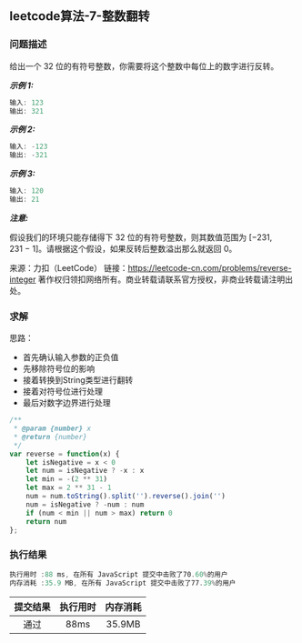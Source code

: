 ## leetcode算法-7-整数翻转

### 问题描述

给出一个 32 位的有符号整数，你需要将这个整数中每位上的数字进行反转。

***示例 1:***

```js
输入: 123
输出: 321
```

***示例 2:***

```js
输入: -123
输出: -321
```

***示例 3:***

```js
输入: 120
输出: 21
```

***注意:***

假设我们的环境只能存储得下 32 位的有符号整数，则其数值范围为 [−231,  231 − 1]。请根据这个假设，如果反转后整数溢出那么就返回 0。

来源：力扣（LeetCode）
链接：https://leetcode-cn.com/problems/reverse-integer
著作权归领扣网络所有。商业转载请联系官方授权，非商业转载请注明出处。

### 求解

思路：

- 首先确认输入参数的正负值
- 先移除符号位的影响
- 接着转换到String类型进行翻转
- 接着对符号位进行处理
- 最后对数字边界进行处理


```js
/**
 * @param {number} x
 * @return {number}
 */
var reverse = function(x) {
    let isNegative = x < 0
    let num = isNegative ? -x : x
    let min = -(2 ** 31)
    let max = 2 ** 31 - 1
    num = num.toString().split('').reverse().join('')
    num = isNegative ? -num : num
    if (num < min || num > max) return 0
    return num
};
```

### 执行结果

```js
执行用时 :88 ms, 在所有 JavaScript 提交中击败了70.60%的用户
内存消耗 :35.9 MB, 在所有 JavaScript 提交中击败了77.39%的用户
```

| 提交结果 | 执行用时 | 内存消耗 |
|:------:|:------:|:-------:|
|   通过  | 88ms  |  35.9MB |
